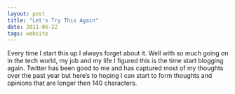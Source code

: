 ```yaml
---
layout: post
title: "Let's Try This Again"
date: 2011-06-22
tags: website
---
```


Every time I start this up I always forget about it. Well with so much going on in the tech world, my job and my life I figured this is the time start blogging again. Twitter has been good to me and has captured most of my thoughts over the past year but here’s to hoping I can start to form thoughts and opinions that are longer then 140 characters.
